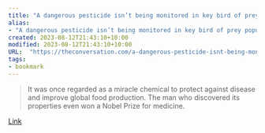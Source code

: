 ```yaml
---
title: "A dangerous pesticide isn’t being monitored in key bird of prey populations - we’re shedding light on that gap"
alias:
- "A dangerous pesticide isn’t being monitored in key bird of prey populations - we’re shedding light on that gap"
created: 2023-08-12T21:43:10+10:00
modified: 2023-08-12T21:43:10+10:00
URL:  "https://theconversation.com/a-dangerous-pesticide-isnt-being-monitored-in-key-bird-of-prey-populations-were-shedding-light-on-that-gap-194175"
tags:
- bookmark
---
```


> It was once regarded as a miracle chemical to protect against disease and improve global food production. The man who discovered its properties even won a Nobel Prize for medicine.

[Link](https://theconversation.com/a-dangerous-pesticide-isnt-being-monitored-in-key-bird-of-prey-populations-were-shedding-light-on-that-gap-194175)